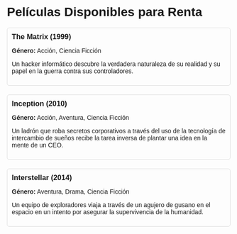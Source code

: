 <!DOCTYPE html>
<html lang="es">
<head>
  <meta charset="UTF-8">
  <meta name="viewport" content="width=device-width, initial-scale=1.0">
  <title>Consulta de Películas para Renta</title>
  <style>
    body {
      font-family: Arial, sans-serif;
      margin: 20px;
    }
    .movie-list {
      list-style-type: none;
      padding: 0;
    }
    .movie-item {
      margin-bottom: 20px;
      padding: 10px;
      border: 1px solid #ddd;
      border-radius: 5px;
    }
    .movie-item h3 {
      margin: 0 0 10px 0;
    }
  </style>
</head>
<body>
  <h1>Películas Disponibles para Renta</h1>
  <ul class="movie-list">
    <li class="movie-item">
      <h3>The Matrix (1999)</h3>
      <p><strong>Género:</strong> Acción, Ciencia Ficción</p>
      <p>Un hacker informático descubre la verdadera naturaleza de su realidad y su papel en la guerra contra sus controladores.</p>
    </li>
    <li class="movie-item">
      <h3>Inception (2010)</h3>
      <p><strong>Género:</strong> Acción, Aventura, Ciencia Ficción</p>
      <p>Un ladrón que roba secretos corporativos a través del uso de la tecnología de intercambio de sueños recibe la tarea inversa de plantar una idea en la mente de un CEO.</p>
    </li>
    <li class="movie-item">
      <h3>Interstellar (2014)</h3>
      <p><strong>Género:</strong> Aventura, Drama, Ciencia Ficción</p>
      <p>Un equipo de exploradores viaja a través de un agujero de gusano en el espacio en un intento por asegurar la supervivencia de la humanidad.</p>
    </li>
  </ul>
</body>
</html>
